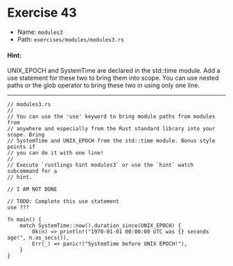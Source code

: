 # Exercise 43

- Name: ```modules3```
- Path: ```exercises/modules/modules3.rs```
#### Hint: 

UNIX_EPOCH and SystemTime are declared in the std::time module. Add a use statement
for these two to bring them into scope. You can use nested paths or the glob
operator to bring these two in using only one line.


---



```rust,editable
// modules3.rs
//
// You can use the 'use' keyword to bring module paths from modules from
// anywhere and especially from the Rust standard library into your scope. Bring
// SystemTime and UNIX_EPOCH from the std::time module. Bonus style points if
// you can do it with one line!
//
// Execute `rustlings hint modules3` or use the `hint` watch subcommand for a
// hint.

// I AM NOT DONE

// TODO: Complete this use statement
use ???

fn main() {
    match SystemTime::now().duration_since(UNIX_EPOCH) {
        Ok(n) => println!("1970-01-01 00:00:00 UTC was {} seconds ago!", n.as_secs()),
        Err(_) => panic!("SystemTime before UNIX EPOCH!"),
    }
}

```
